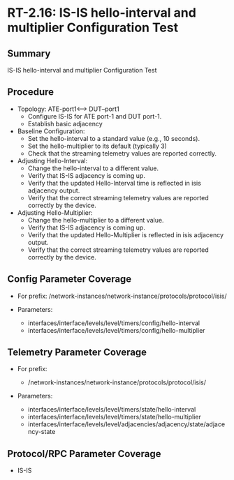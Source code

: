 # RT-2.16: IS-IS hello-interval and multiplier Configuration Test

## Summary

IS-IS hello-interval and multiplier Configuration Test

## Procedure

* Topology: ATE-port1<—> DUT–port1
    * Configure IS-IS for ATE port-1 and DUT port-1. 
    * Establish basic adjacency
* Baseline Configuration:
    * Set the hello-interval to a standard value (e.g., 10 seconds).
    * Set the hello-multiplier to its default (typically 3) 
    * Check that the streaming telemetry values are reported correctly.
* Adjusting Hello-Interval:
    * Change the hello-interval to a different value.
    * Verify that IS-IS adjacency is coming up.
    * Verify that the updated Hello-Interval time is reflected in isis adjacency output. 
    * Verify that the correct streaming telemetry values are reported correctly by the device.
* Adjusting Hello-Multiplier:
    * Change the hello-multiplier to a different value.
    * Verify that IS-IS adjacency is coming up.
    * Verify that the updated Hello-Multiplier is reflected in isis adjacency output. 
    * Verify that the correct streaming telemetry values are reported correctly by the device.

## Config Parameter Coverage

* For prefix: /network-instances/network-instance/protocols/protocol/isis/

* Parameters:

    * interfaces/interface/levels/level/timers/config/hello-interval
    * interfaces/interface/levels/level/timers/config/hello-multiplier

## Telemetry Parameter Coverage

* For prefix: 

    * /network-instances/network-instance/protocols/protocol/isis/

* Parameters:

    * interfaces/interface/levels/level/timers/state/hello-interval
    * interfaces/interface/levels/level/timers/state/hello-multiplier
    * interfaces/interface/levels/level/adjacencies/adjacency/state/adjacency-state

## Protocol/RPC Parameter Coverage

* IS-IS

